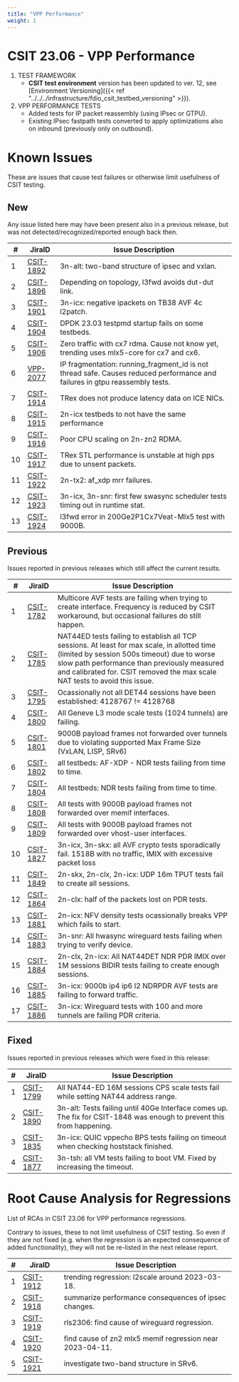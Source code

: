 ```yaml
---
title: "VPP Performance"
weight: 1
---
```


# CSIT 23.06 - VPP Performance

1. TEST FRAMEWORK
   - **CSIT test environment** version has been updated to ver. 12, see
     [Environment Versioning]({{< ref "../../../infrastructure/fdio_csit_testbed_versioning" >}}).
2. VPP PERFORMANCE TESTS
   - Added tests for IP packet reassembly (using IPsec or GTPU).
   - Existing IPsec fastpath tests converted to apply optimizations also
     on inbound (previously only on outbound).

# Known Issues

These are issues that cause test failures
or otherwise limit usefulness of CSIT testing.

## New

Any issue listed here may have been present also in a previous release,
but was not detected/recognized/reported enough back then.

**#** | **JiraID**                                       | **Issue Description**
------|--------------------------------------------------|--------------------------------------------------------------
 1    | [CSIT-1892](https://jira.fd.io/browse/CSIT-1892) | 3n-alt: two-band structure of ipsec and vxlan.
 2    | [CSIT-1896](https://jira.fd.io/browse/CSIT-1896) | Depending on topology, l3fwd avoids dut-dut link.
 3    | [CSIT-1901](https://jira.fd.io/browse/CSIT-1901) | 3n-icx: negative ipackets on TB38 AVF 4c l2patch.
 4    | [CSIT-1904](https://jira.fd.io/browse/CSIT-1904) | DPDK 23.03 testpmd startup fails on some testbeds.
 5    | [CSIT-1906](https://jira.fd.io/browse/CSIT-1906) | Zero traffic with cx7 rdma. Cause not know yet, trending uses mlx5-core for cx7 and cx6.
 6    | [VPP-2077](https://jira.fd.io/browse/VPP-2077)   | IP fragmentation: running_fragment_id is not thread safe. Causes reduced performance and failures in gtpu reassembly tests.
 7    | [CSIT-1914](https://jira.fd.io/browse/CSIT-1914) | TRex does not produce latency data on ICE NICs.
 8    | [CSIT-1915](https://jira.fd.io/browse/CSIT-1915) | 2n-icx testbeds to not have the same performance
 9    | [CSIT-1916](https://jira.fd.io/browse/CSIT-1916) | Poor CPU scaling on 2n-zn2 RDMA.
 10   | [CSIT-1917](https://jira.fd.io/browse/CSIT-1917) | TRex STL performance is unstable at high pps due to unsent packets.
 11   | [CSIT-1922](https://jira.fd.io/browse/CSIT-1922) | 2n-tx2: af_xdp mrr failures.
 12   | [CSIT-1923](https://jira.fd.io/browse/CSIT-1923) | 3n-icx, 3n-snr: first few swasync scheduler tests timing out in runtime stat.
 13   | [CSIT-1924](https://jira.fd.io/browse/CSIT-1924) | l3fwd error in 200Ge2P1Cx7Veat-Mlx5 test with 9000B.

## Previous

Issues reported in previous releases which still affect the current results.

**#** | **JiraID**                                       | **Issue Description**
------|--------------------------------------------------|--------------------------------------------------------------
 1    | [CSIT-1782](https://jira.fd.io/browse/CSIT-1782) | Multicore AVF tests are failing when trying to create interface. Frequency is reduced by CSIT workaround, but occasional failures do still happen.
 2    | [CSIT-1785](https://jira.fd.io/browse/CSIT-1785) | NAT44ED tests failing to establish all TCP sessions. At least for max scale, in allotted time (limited by session 500s timeout) due to worse slow path performance than previously measured and calibrated for. CSIT removed the max scale NAT tests to avoid this issue.
 3    | [CSIT-1795](https://jira.fd.io/browse/CSIT-1795) | Ocassionally not all DET44 sessions have been established: 4128767 != 4128768
 4    | [CSIT-1800](https://jira.fd.io/browse/CSIT-1800) | All Geneve L3 mode scale tests (1024 tunnels) are failing.
 5    | [CSIT-1801](https://jira.fd.io/browse/CSIT-1801) | 9000B payload frames not forwarded over tunnels due to violating supported Max Frame Size (VxLAN, LISP, SRv6)
 6    | [CSIT-1802](https://jira.fd.io/browse/CSIT-1802) | all testbeds: AF-XDP - NDR tests failing from time to time.
 7    | [CSIT-1804](https://jira.fd.io/browse/CSIT-1804) | All testbeds: NDR tests failing from time to time.
 8    | [CSIT-1808](https://jira.fd.io/browse/CSIT-1808) | All tests with 9000B payload frames not forwarded over memif interfaces.
 9    | [CSIT-1809](https://jira.fd.io/browse/CSIT-1809) | All tests with 9000B payload frames not forwarded over vhost-user interfaces.
 10   | [CSIT-1827](https://jira.fd.io/browse/CSIT-1827) | 3n-icx, 3n-skx: all AVF crypto tests sporadically fail. 1518B with no traffic, IMIX with excessive packet loss
 11   | [CSIT-1849](https://jira.fd.io/browse/CSIT-1849) | 2n-skx, 2n-clx, 2n-icx: UDP 16m TPUT tests fail to create all sessions.
 12   | [CSIT-1864](https://jira.fd.io/browse/CSIT-1864) | 2n-clx: half of the packets lost on PDR tests.
 13   | [CSIT-1881](https://jira.fd.io/browse/CSIT-1881) | 2n-icx: NFV density tests ocassionally breaks VPP which fails to start.
 14   | [CSIT-1883](https://jira.fd.io/browse/CSIT-1883) | 3n-snr: All hwasync wireguard tests failing when trying to verify device.
 15   | [CSIT-1884](https://jira.fd.io/browse/CSIT-1884) | 2n-clx, 2n-icx: All NAT44DET NDR PDR IMIX over 1M sessions BIDIR tests failing to create enough sessions.
 16   | [CSIT-1885](https://jira.fd.io/browse/CSIT-1885) | 3n-icx: 9000b ip4 ip6 l2 NDRPDR AVF tests are failing to forward traffic.
 17   | [CSIT-1886](https://jira.fd.io/browse/CSIT-1886) | 3n-icx: Wireguard tests with 100 and more tunnels are failing PDR criteria.

## Fixed

Issues reported in previous releases which were fixed in this release:

**#** | **JiraID**                                       | **Issue Description**
------|--------------------------------------------------|--------------------------------------------------------------
 1    | [CSIT-1799](https://jira.fd.io/browse/CSIT-1799) | All NAT44-ED 16M sessions CPS scale tests fail while setting NAT44 address range.
 2    | [CSIT-1890](https://jira.fd.io/browse/CSIT-1890) | 3n-alt: Tests failing until 40Ge Interface comes up. The fix for CSIT-1848 was enough to prevent this from happening.
 3    | [CSIT-1835](https://jira.fd.io/browse/CSIT-1835) | 3n-icx: QUIC vppecho BPS tests failing on timeout when checking hoststack finished.
 4    | [CSIT-1877](https://jira.fd.io/browse/CSIT-1877) | 3n-tsh: all VM tests failing to boot VM. Fixed by increasing the timeout.

# Root Cause Analysis for Regressions

List of RCAs in CSIT 23.06 for VPP performance regressions.

Contrary to issues, these to not limit usefulness of CSIT testing.
So even if they are not fixed (e.g. when the regression is an expected
consequence of added functionality), they will not be re-listed in the next
release report.

**#** | **JiraID**                                       | **Issue Description**
------|--------------------------------------------------|--------------------------------------------------------------
 1    | [CSIT-1912](https://jira.fd.io/browse/CSIT-1912) | trending regression: l2scale around 2023-03-18.
 2    | [CSIT-1918](https://jira.fd.io/browse/CSIT-1918) | summarize performance consequences of ipsec changes.
 3    | [CSIT-1919](https://jira.fd.io/browse/CSIT-1919) | rls2306: find cause of wireguard regression.
 4    | [CSIT-1920](https://jira.fd.io/browse/CSIT-1920) | find cause of zn2 mlx5 memif regression near 2023-04-11.
 5    | [CSIT-1921](https://jira.fd.io/browse/CSIT-1921) | investigate two-band structure in SRv6.
